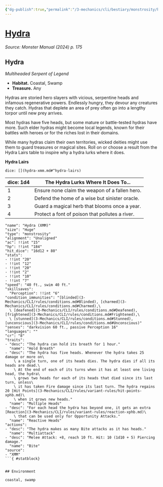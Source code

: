 ```yaml
---
{"dg-publish":true,"permalink":"/3-mechanics/cli/bestiary/monstrosity/hydra-xmm/","tags":["ttrpg-cli/compendium/src/5e/xmm","ttrpg-cli/monster/cr/8","ttrpg-cli/monster/environment/coastal","ttrpg-cli/monster/environment/swamp","ttrpg-cli/monster/size/huge","ttrpg-cli/monster/type/monstrosity"],"created":"2025-02-22T12:02:28.081-05:00","updated":"2025-02-26T17:46:10.404-05:00"}
---
```


# [Hydra](3-Mechanics/CLI/bestiary/monstrosity/hydra-xmm.md)
*Source: Monster Manual (2024) p. 175*  

## Hydra

*Multiheaded Serpent of Legend*

- **Habitat.** Coastal, Swamp  
- **Treasure.** Any  

Hydras are storied hero slayers with vicious, serpentine heads and infamous regenerative powers. Endlessly hungry, they devour any creatures they catch. Hydras that deplete an area of prey often go into a lengthy torpor until new prey arrives.

Most hydras have five heads, but some mature or battle-tested hydras have more. Such elder hydras might become local legends, known for their battles with heroes or for the riches lost in their domains.

While many hydras claim their own territories, wicked deities might use them to guard treasures or magical sites. Roll on or choose a result from the Hydra Lairs table to inspire why a hydra lurks where it does.

**Hydra Lairs**

`dice: [](hydra-xmm.md#^hydra-lairs)`

| dice: 1d4 | The Hydra Lurks Where It Does To... |
|-----------|-------------------------------------|
| 1 | Ensure none claim the weapon of a fallen hero. |
| 2 | Defend the home of a wise but sinister oracle. |
| 3 | Guard a magical herb that blooms once a year. |
| 4 | Protect a font of poison that pollutes a river. |{ #hydra-lairs}


```statblock
"name": "Hydra (XMM)"
"size": "Huge"
"type": "monstrosity"
"alignment": "Unaligned"
"ac": !!int "15"
"hp": !!int "184"
"hit_dice": "16d12 + 80"
"stats":
- !!int "20"
- !!int "12"
- !!int "20"
- !!int "2"
- !!int "10"
- !!int "7"
"speed": "40 ft., swim 40 ft."
"skillsaves":
  "Perception": !!int "6"
"condition_immunities": "[blinded](3-Mechanics/CLI/rules/conditions.md#Blinded), [charmed](3-Mechanics/CLI/rules/conditions.md#Charmed),\
  \ [deafened](3-Mechanics/CLI/rules/conditions.md#Deafened), [frightened](3-Mechanics/CLI/rules/conditions.md#Frightened),\
  \ [stunned](3-Mechanics/CLI/rules/conditions.md#Stunned), [unconscious](3-Mechanics/CLI/rules/conditions.md#Unconscious)"
"senses": "darkvision 60 ft., passive Perception 16"
"languages": ""
"cr": "8"
"traits":
- "desc": "The hydra can hold its breath for 1 hour."
  "name": "Hold Breath"
- "desc": "The hydra has five heads. Whenever the hydra takes 25 damage or more on\
    \ a single turn, one of its heads dies. The hydra dies if all its heads are dead.\
    \ At the end of each of its turns when it has at least one living head, the hydra\
    \ grows two heads for each of its heads that died since its last turn, unless\
    \ it has taken Fire damage since its last turn. The hydra regains 20 [Hit Points](3-Mechanics/CLI/rules/variant-rules/hit-points-xphb.md)\
    \ when it grows new heads."
  "name": "Multiple Heads"
- "desc": "For each head the hydra has beyond one, it gets an extra [Reaction](3-Mechanics/CLI/rules/variant-rules/reaction-xphb.md)\
    \ that can be used only for Opportunity Attacks."
  "name": "Reactive Heads"
"actions":
- "desc": "The hydra makes as many Bite attacks as it has heads."
  "name": "Multiattack"
- "desc": "Melee Attack: +8, reach 10 ft. Hit: 10 (1d10 + 5) Piercing damage."
  "name": "Bite"
"source":
- "XMM"
```{ #statblock}


## Environment

coastal, swamp